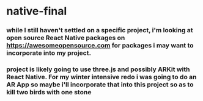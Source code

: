 # native-final

### while I still haven't settled on a specific project, i'm looking at open source React Native packages on https://awesomeopensource.com for packages i may want to incorporate into my project. 

### project is likely going to use three.js and possibly ARKit with React Native. For my winter intensive redo i was going to do an AR App so maybe i'll incorporate that into this project so as to kill two birds with one stone

